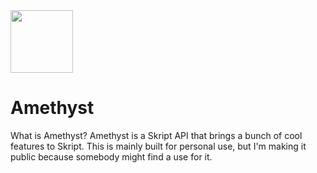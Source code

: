 <img src="https://user-images.githubusercontent.com/64096464/142802663-03d6b877-178a-4624-bdb9-6a92918dd71a.png" width="100"/>

# Amethyst
What is Amethyst? Amethyst is a Skript API that brings a bunch of cool features to Skript. This is mainly built for personal use, but I'm making it public because somebody might find a use for it.
